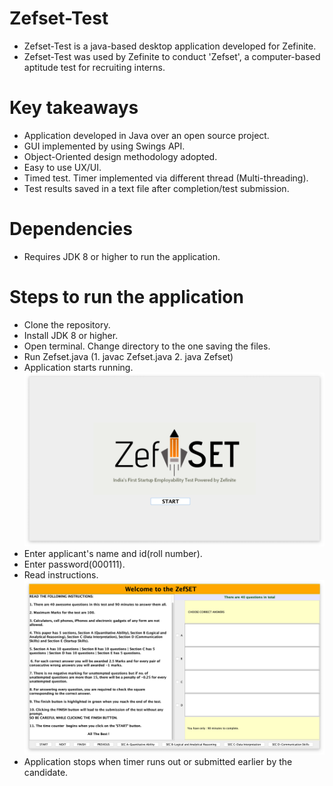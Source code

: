 # Zefset-Test

- Zefset-Test is a java-based desktop application developed for Zefinite.
- Zefset-Test was used by Zefinite to conduct 'Zefset', a computer-based aptitude test for recruiting interns.

# Key takeaways

- Application developed in Java over an open source project. 
- GUI implemented by using Swings API.
- Object-Oriented design methodology adopted.
- Easy to use UX/UI.
- Timed test. Timer implemented via different thread (Multi-threading).
- Test results saved in a text file after completion/test submission.

# Dependencies

- Requires JDK 8 or higher to run the application.

# Steps to run the application

- Clone the repository.
- Install JDK 8 or higher.
- Open terminal. Change directory to the one saving the files.
- Run Zefset.java (1. javac Zefset.java  2. java Zefset)
- Application starts running. 
![](images/zef.png)
- Enter applicant's name and id(roll number).
- Enter password(000111).
- Read instructions.
![](images/img2.png)
- Application stops when timer runs out or submitted earlier by the candidate.
